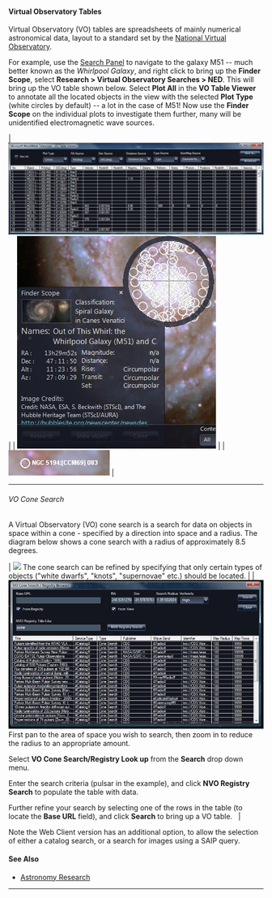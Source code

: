 #### <a name="VirtualObservatoryTables">Virtual Observatory Tables</a>

Virtual Observatory (VO) tables are spreadsheets of mainly numerical astronomical data, layout to a standard set by the [National Virtual Observatory](http://www.us-vo.org).

For example, use the [Search Panel](#TheSearchPanel) to navigate to the galaxy M51 -- much better known as the _Whirlpool Galaxy_, and right click to bring up the **Finder Scope**, select **Research > Virtual Observatory Searches > NED**. This will bring up the VO table shown below. Select **Plot All** in the **VO Table Viewer** to annotate all the located objects in the view with the selected **Plot Type** (white circles by default) -- a lot in the case of M51! Now use the **Finder Scope** on the individual plots to investigate them further, many will be unidentified electromagnetic wave sources.

| ![](uiimages/NEDSearchVOTable.jpg) |
| ![](uiimages/NEDSearchM51.jpg) |
| ![](uiimages/M51PlotName.jpg) |

* * *

###### <h7><a name="VOConeSearch">VO Cone Search</a></h7>

A Virtual Observatory (VO) cone search is a search for data on objects in space within a cone - specified by a direction into space and a radius. The diagram below shows a cone search with a radius of approximately 8.5 degrees.

| ![](uiimages/ConeSearch.jpg)
The cone search can be refined by specifying that only certain types of objects ("white dwarfs", "knots", "supernovae" etc.) should be located. |
| ![](uiimages/ConeSearchPulsar.jpg)
First pan to the area of space you wish to search, then zoom in to reduce the radius to an appropriate amount.

Select **VO Cone Search/Registry Look up** from the **Search** drop down menu.

Enter the search criteria (pulsar in the example), and click **NVO Registry Search** to populate the table with data.

Further refine your search by selecting one of the rows in the table (to locate the **Base URL** field), and click **Search** to bring up a VO table.
  |

Note the Web Client version has an additional option, to allow the selection of either a catalog search, or a search for images using a SAIP query.

#### See Also

*   [Astronomy Research](#AstronomyResearch)

* * *
